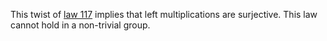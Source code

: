 This twist of [law 117](https://teorth.github.io/equational_theories/implications/?117) implies that left multiplications are surjective.  This law cannot hold in a non-trivial group.
